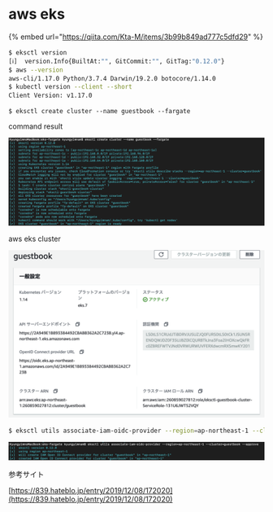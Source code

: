 # aws eks

{% embed url="https://qiita.com/Kta-M/items/3b99b849ad777c5dfd29" %}

```bash
$ eksctl version
[ℹ]  version.Info{BuiltAt:"", GitCommit:"", GitTag:"0.12.0"}
$ aws --version
aws-cli/1.17.0 Python/3.7.4 Darwin/19.2.0 botocore/1.14.0
$ kubectl version --client --short
Client Version: v1.17.0
```

```
$ eksctl create cluster --name guestbook --fargate
```

command result

![](.gitbook/assets/sukurnshotto-2020-01-13-115846.png)

aws eks cluster

![](.gitbook/assets/sukurnshotto-2020-01-13-120003.png)

```bash
$ eksctl utils associate-iam-oidc-provider --region=ap-northeast-1 --cluster=guestbook --approve
```

![](.gitbook/assets/sukurnshotto-2020-01-13-120555.png)



参考サイト

[https://839.hateblo.jp/entry/2019/12/08/172020](https://839.hateblo.jp/entry/2019/12/08/172020)

